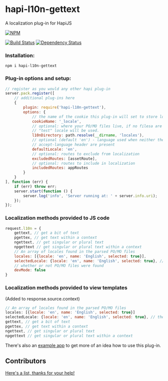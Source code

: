 hapi-l10n-gettext
=================
A localization plug-in for HapiJS

[![NPM](https://nodei.co/npm/hapi-l10n-gettext.svg)](https://nodei.co/npm/hapi-l10n-gettext/)

[![Build Status](https://travis-ci.org/maxnachlinger/hapi-l10n-gettext.svg?branch=master)](https://travis-ci.org/maxnachlinger/hapi-l10n-gettext)
[![Dependency Status](https://david-dm.org/maxnachlinger/hapi-l10n-gettext.svg)](https://david-dm.org/maxnachlinger/hapi-l10n-gettext)

### Installation:
```
npm i hapi-l10n-gettext
```
### Plug-in options and setup:
```javascript
// register as you would any other hapi plug-in
server.pack.register([
    // additional plug-ins here
    {
        plugin: require('hapi-l10n-gettext'),
        options: {
            // the name of the cookie this plug-in will set to store locale
            cookieName: '_locale',
            // optional: where your PO/MO files live, if no filesa are found, a debugging 
            // "test" locale will be used.
            l10nDirectory: path.resolve(__dirname, 'locales'),
            // optional (default 'en') - language used when neither the cookie nor the 
            // accept-language header are present
            defaultLocale: 'en',
            // optional: routes to exclude from localization
            excludedRoutes: [assetRoute],
            // optional: routes to include in localization
            includedRoutes: appRoutes
        }
    }
], function (err) {
    if (err) throw err;
    server.start(function () {
        server.log('info', 'Server running at: ' + server.info.uri);
    });
});
```
### Localization methods provided to JS code
```javascript
request.l10n = {
    gettext, // get a bit of text
    pgettex, // get text within a context
    ngettext, // get singular or plural text
    npgettext // get singular or plural text within a context
    // An array of locales found in the parsed PO/MO files
    locales: [{locale: 'en', name: 'English', selected: true}],
    selectedLocale: {locale: 'en', name: 'English', selected: true}, // the currently selected locale
    // whether or not PO/MO files were found
    devMode: false
}
```
### Localization methods provided to view templates
(Added to response.source.context)
```javascript
// An array of locales found in the parsed PO/MO files
locales: [{locale: 'en', name: 'English', selected: true}]
selectedLocale: {locale: 'en', name: 'English', selected: true}, // the currently selected locale
gettext, // get a bit of text
pgettex, // get text within a context
ngettext, // get singular or plural text
npgettext // get singular or plural text within a context
```
There's also an [example app](examples/register) to get more of an idea how to use this plug-in.

## Contributors
[Here's a list, thanks for your help!](https://github.com/maxnachlinger/hapi-l10n-gettext/graphs/contributors)
